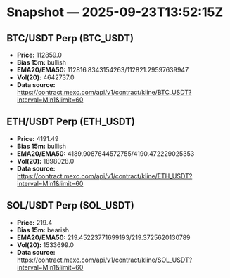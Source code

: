 # Snapshot — 2025-09-23T13:52:15Z

## BTC/USDT Perp (BTC_USDT)
- **Price:** 112859.0
- **Bias 15m:** bullish
- **EMA20/EMA50:** 112816.8343154263/112821.29597639947
- **Vol(20):** 4642737.0
- **Data source:** https://contract.mexc.com/api/v1/contract/kline/BTC_USDT?interval=Min1&limit=60

## ETH/USDT Perp (ETH_USDT)
- **Price:** 4191.49
- **Bias 15m:** bullish
- **EMA20/EMA50:** 4189.9087644572755/4190.472229025353
- **Vol(20):** 1898028.0
- **Data source:** https://contract.mexc.com/api/v1/contract/kline/ETH_USDT?interval=Min1&limit=60

## SOL/USDT Perp (SOL_USDT)
- **Price:** 219.4
- **Bias 15m:** bearish
- **EMA20/EMA50:** 219.45223771699193/219.3725620130789
- **Vol(20):** 1533699.0
- **Data source:** https://contract.mexc.com/api/v1/contract/kline/SOL_USDT?interval=Min1&limit=60
